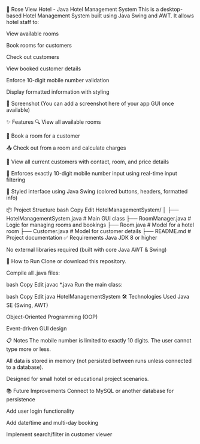 🌹 Rose View Hotel - Java Hotel Management System
This is a desktop-based Hotel Management System built using Java Swing and AWT. It allows hotel staff to:

View available rooms

Book rooms for customers

Check out customers

View booked customer details

Enforce 10-digit mobile number validation

Display formatted information with styling

📸 Screenshot
(You can add a screenshot here of your app GUI once available)

✨ Features
🔍 View all available rooms

🧾 Book a room for a customer

📤 Check out from a room and calculate charges

🧑 View all current customers with contact, room, and price details

📵 Enforces exactly 10-digit mobile number input using real-time input filtering

💄 Styled interface using Java Swing (colored buttons, headers, formatted info)

📦 Project Structure
bash
Copy
Edit
HotelManagementSystem/
│
├── HotelManagementSystem.java   # Main GUI class
├── RoomManager.java             # Logic for managing rooms and bookings
├── Room.java                    # Model for a hotel room
├── Customer.java                # Model for customer details
├── README.md                    # Project documentation
✅ Requirements
Java JDK 8 or higher

No external libraries required (built with core Java AWT & Swing)

🚀 How to Run
Clone or download this repository.

Compile all .java files:

bash
Copy
Edit
javac *.java
Run the main class:

bash
Copy
Edit
java HotelManagementSystem
🛠 Technologies Used
Java SE (Swing, AWT)

Object-Oriented Programming (OOP)

Event-driven GUI design

📋 Notes
The mobile number is limited to exactly 10 digits. The user cannot type more or less.

All data is stored in memory (not persisted between runs unless connected to a database).

Designed for small hotel or educational project scenarios.

📚 Future Improvements
Connect to MySQL or another database for persistence

Add user login functionality

Add date/time and multi-day booking

Implement search/filter in customer viewer

